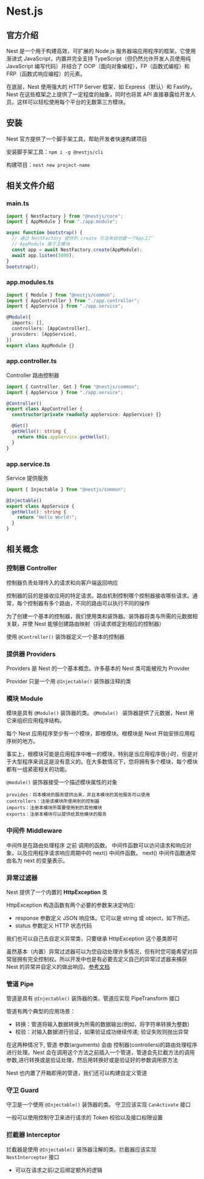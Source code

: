 # Nest.js

## 官方介绍

Nest 是一个用于构建高效，可扩展的 Node.js 服务器端应用程序的框架。它使用渐进式 JavaScript，内置并完全支持 TypeScript（但仍然允许开发人员使用纯 JavaScript 编写代码）并结合了 OOP（面向对象编程），FP（函数式编程）和 FRP（函数式响应编程）的元素。

在底层，Nest 使用强大的 HTTP Server 框架，如 Express（默认）和 Fastify。Nest 在这些框架之上提供了一定程度的抽象，同时也将其 API 直接暴露给开发人员。这样可以轻松使用每个平台的无数第三方模块。

## 安装

Nest 官方提供了一个脚手架工具，帮助开发者快速构建项目

安装脚手架工具：`npm i -g @nestjs/cli`

构建项目：`nest new project-name`

## 相关文件介绍

### main.ts

```ts
import { NestFactory } from "@nestjs/core";
import { AppModule } from "./app.module";

async function bootstrap() {
  // 通过 NestFactory 提供的 create 方法来给创建一个App工厂
  // AppModule 属于主模块
  const app = await NestFactory.create(AppModule);
  await app.listen(3000);
}
bootstrap();
```

### app.modules.ts

```ts
import { Module } from "@nestjs/common";
import { AppController } from "./app.controller";
import { AppService } from "./app.service";

@Module({
  imports: [],
  controllers: [AppController],
  providers: [AppService],
})
export class AppModule {}
```

### app.controller.ts

Controller 路由控制器

```ts
import { Controller, Get } from "@nestjs/common";
import { AppService } from "./app.service";

@Controller()
export class AppController {
  constructor(private readonly appService: AppService) {}

  @Get()
  getHello(): string {
    return this.appService.getHello();
  }
}
```

### app.service.ts

Service 提供服务

```ts
import { Injectable } from "@nestjs/common";

@Injectable()
export class AppService {
  getHello(): string {
    return "Hello World!";
  }
}
```

## 相关概念

### 控制器 Controller

控制器负责处理传入的请求和向客户端返回响应

控制器的目的是接收应用的特定请求。路由机制控制哪个控制器接收哪些请求。通常，每个控制器有多个路由，不同的路由可以执行不同的操作

为了创建一个基本的控制器，我们使用类和装饰器。装饰器将类与所需的元数据相关联，并使 Nest 能够创建路由映射（将请求绑定到相应的控制器）

使用 `@Controller()` 装饰器定义一个基本的控制器

### 提供器 Providers

Providers 是 Nest 的一个基本概念。许多基本的 Nest 类可能被视为 Provider

Provider 只是一个用 `@Injectable()` 装饰器注释的类

### 模块 Module

模块是具有 `@Module()` 装饰器的类。 `@Module() ` 装饰器提供了元数据，Nest 用它来组织应用程序结构。

每个 Nest 应用程序至少有一个模块，即根模块。根模块是 Nest 开始安排应用程序树的地方。

事实上，根模块可能是应用程序中唯一的模块，特别是当应用程序很小时，但是对于大型程序来说这是没有意义的。在大多数情况下，您将拥有多个模块，每个模块都有一组紧密相关的功能。

`@module()` 装饰器接受一个描述模块属性的对象

```
provides：将本模块的服务提供出来，并且本模块的其他服务可以使用
controllers：注册该模块所使用到的控制器
imports：注册本模块所需要使用到的其他模块
exports：注册本模块可以提供给其他模块的服务
```

### 中间件 Middleware

中间件是在路由处理程序 之前 调用的函数。 中间件函数可以访问请求和响应对象，以及应用程序请求响应周期中的 next() 中间件函数。 next() 中间件函数通常由名为 next 的变量表示。

### 异常过滤器

Nest 提供了一个内置的 **HttpException** 类

HttpException 构造函数有两个必要的参数来决定响应:

- response 参数定义 JSON 响应体。它可以是 string 或 object，如下所述。
- status 参数定义 HTTP 状态代码

我们也可以自己去自定义异常类，只要继承 HttpException 这个基类即可

虽然基本（内置）异常过滤器可以为您自动处理许多情况，但有时您可能希望对异常层拥有完全控制权。所以开发中也是有必要去定义自己的异常过滤器来捕获 Nest 的异常并自定义的做出响应。[参考文档](https://docs.nestjs.cn/9/exceptionfilters)

### 管道 Pipe

管道是具有 `@Injectable()` 装饰器的类。管道应实现 PipeTransform 接口

管道有两个典型的应用场景：

- 转换：管道将输入数据转换为所需的数据输出(例如，将字符串转换为整数)
- 校验：对输入数据进行验证，如果验证成功继续传递; 验证失败则抛出异常

在这两种情况下, 管道 参数(arguments) 会由 控制器(controllers)的路由处理程序 进行处理。Nest 会在调用这个方法之前插入一个管道，管道会先拦截方法的调用参数,进行转换或是验证处理，然后用转换好或是验证好的参数调用原方法

Nest 也内置了开箱即用的管道，我们还可以构建自定义管道

### 守卫 Guard

守卫是一个使用 `@Injectable()` 装饰器的类。 守卫应该实现 `CanActivate` 接口

一般可以使用控制守卫来进行请求的 Token 校验以及接口权限设置

### 拦截器 Interceptor

拦截器是使用 `@Injectable()` 装饰器注解的类。拦截器应该实现 `NestInterceptor` 接口

- 可以在请求之前/之后绑定额外的逻辑
